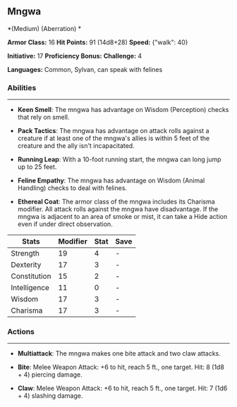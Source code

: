 ## Mngwa
*(Medium) (Aberration) *

**Armor Class:** 16
**Hit Points:** 91 (14d8+28)
**Speed:** {"walk": 40}

**Initiative:** 17
**Proficiency Bonus:**
**Challenge:** 4

**Languages:** Common, Sylvan, can speak with felines

### Abilities
 --- 
- **Keen Smell**: The mngwa has advantage on Wisdom (Perception) checks that rely on smell.

- **Pack Tactics**: The mngwa has advantage on attack rolls against a creature if at least one of the mngwa's allies is within 5 feet of the creature and the ally isn't incapacitated.

- **Running Leap**: With a 10-foot running start, the mngwa can long jump up to 25 feet.

- **Feline Empathy**: The mngwa has advantage on Wisdom (Animal Handling) checks to deal with felines.

- **Ethereal Coat**: The armor class of the mngwa includes its Charisma modifier. All attack rolls against the mngwa have disadvantage. If the mngwa is adjacent to an area of smoke or mist, it can take a Hide action even if under direct observation.



| Stats | Modifier | Stat | Save
| ---- | ---- | ---- | ---- |
| Strength | 19 | 4 | - |
| Dexterity | 17 | 3 | - |
| Constitution | 15 | 2 | - |
| Intelligence | 11 | 0 | - |
| Wisdom | 17 | 3 | - |
| Charisma | 17 | 3 | - |

### Actions
 --- 
- **Multiattack**: The mngwa makes one bite attack and two claw attacks.

- **Bite**: Melee Weapon Attack: +6 to hit, reach 5 ft., one target. Hit: 8 (1d8 + 4) piercing damage.

- **Claw**: Melee Weapon Attack: +6 to hit, reach 5 ft., one target. Hit: 7 (1d6 + 4) slashing damage.

